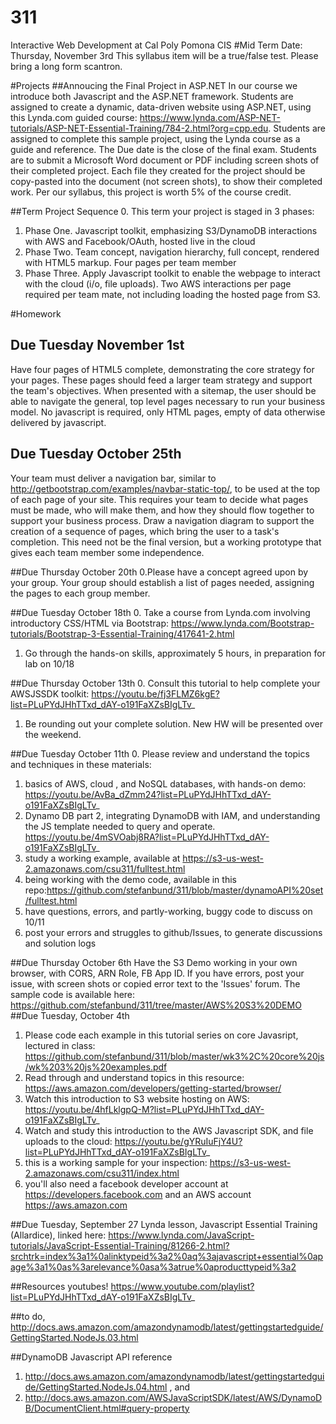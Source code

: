 # 311
Interactive Web Development at Cal Poly Pomona CIS
#Mid Term Date: Thursday, November 3rd
This syllabus item will be a true/false test. Please bring a long form scantron. 

#Projects
##Annoucing the Final Project in ASP.NET
In our course we introduce both Javascript and the ASP.NET framework. Students are assigned to create a dynamic, data-driven website using ASP.NET, using this Lynda.com guided course: https://www.lynda.com/ASP-NET-tutorials/ASP-NET-Essential-Training/784-2.html?org=cpp.edu. Students are assigned to complete this sample project, using the Lynda course as a guide and reference. The Due date is the close of the final exam. Students are to submit a Microsoft Word document or PDF including screen shots of their completed project. Each file they created for the project should be copy-pasted into the document (not screen shots), to show their completed work. Per our syllabus, this project is worth 5% of the course credit.

##Term Project Sequence
0. This term your project is staged in 3 phases: 
1. Phase One. Javascript toolkit, emphasizing S3/DynamoDB interactions with AWS and Facebook/OAuth, hosted live in the cloud
2. Phase Two. Team concept, navigation hierarchy, full concept, rendered with HTML5 markup. Four pages per team member
3. Phase Three. Apply Javascript toolkit to enable the webpage to interact with the cloud (i/o, file uploads). Two AWS interactions per page required per team mate, not including loading the hosted page from S3. 

#Homework 
## Due Tuesday November 1st
Have four pages of HTML5 complete, demonstrating the core strategy for your pages. These pages should feed a larger team strategy and support the team's objectives. When presented with a sitemap, the user should be able to navigate the general, top level pages necessary to run your business model. No javascript is required, only HTML pages, empty of data otherwise delivered by javascript. 

## Due Tuesday October 25th
Your team must deliver a navigation bar, similar to http://getbootstrap.com/examples/navbar-static-top/, to be used at the top of each page of your site. This requires your team to decide what pages must be made, who will make them, and how they should flow together to support your business process. Draw a navigation diagram to support the creation of a sequence of pages, which bring the user to a task's completion. This need not be the final version, but a working prototype that gives each team member some independence.

##Due Thursday October 20th
0.Please have a concept agreed upon by your group. Your group should establish a list of pages needed, assigning the pages to each group member. 

##Due Tuesday October 18th
0. Take a course from Lynda.com involving introductory CSS/HTML via Bootstrap: https://www.lynda.com/Bootstrap-tutorials/Bootstrap-3-Essential-Training/417641-2.html
1. Go through the hands-on skills, approximately 5 hours, in preparation for lab on 10/18

##Due Thursday October 13th
0. Consult this tutorial to help complete your AWSJSSDK toolkit: https://youtu.be/fj3FLMZ6kgE?list=PLuPYdJHhTTxd_dAY-o191FaXZsBIgLTv_
1. Be rounding out your complete solution. New HW will be presented over the weekend. 

##Due  Tuesday October 11th
0. Please review and understand the topics and techniques in these materials: 
1. basics of AWS, cloud , and NoSQL databases, with hands-on demo: https://youtu.be/AvBa_dZmm24?list=PLuPYdJHhTTxd_dAY-o191FaXZsBIgLTv_
2.  Dynamo DB part 2, integrating DynamoDB with  IAM, and understanding the JS template needed to query and operate. https://youtu.be/4mSVOabj8RA?list=PLuPYdJHhTTxd_dAY-o191FaXZsBIgLTv_
3.  study a working example, available at https://s3-us-west-2.amazonaws.com/csu311/fulltest.html
4. being working with the demo code, available in this repo:https://github.com/stefanbund/311/blob/master/dynamoAPI%20set/fulltest.html
5. have questions, errors, and partly-working, buggy code to discuss on 10/11
6. post your errors and struggles to github/Issues, to generate discussions and solution logs

##Due Thursday October 6th
Have the S3 Demo working in your own browser, with CORS, ARN Role, FB App ID. If you have errors, post your issue, with screen shots or copied error text to the 'Issues' forum. The sample code is available here: https://github.com/stefanbund/311/tree/master/AWS%20S3%20DEMO
##Due Tuesday, October 4th
1. Please code each example in this tutorial series on core Javasript, lectured in class: https://github.com/stefanbund/311/blob/master/wk3%2C%20core%20js/wk%203%20js%20examples.pdf
2. Read through and understand topics in this resource:  https://aws.amazon.com/developers/getting-started/browser/
3. Watch this introduction to S3 website hosting on AWS: https://youtu.be/4hfLklgpQ-M?list=PLuPYdJHhTTxd_dAY-o191FaXZsBIgLTv_
4. Watch and study this introduction to  the AWS Javascript SDK, and file uploads to the cloud: https://youtu.be/gYRuIuFjY4U?list=PLuPYdJHhTTxd_dAY-o191FaXZsBIgLTv_
5. this is a working sample for your inspection: https://s3-us-west-2.amazonaws.com/csu311/index.html
6. you'll also need a facebook developer account at https://developers.facebook.com and an AWS account https://aws.amazon.com

##Due Tuesday, September 27
Lynda lesson, Javascript Essential Training (Allardice), linked here: https://www.lynda.com/JavaScript-tutorials/JavaScript-Essential-Training/81266-2.html?srchtrk=index%3a1%0alinktypeid%3a2%0aq%3ajavascript+essential%0apage%3a1%0as%3arelevance%0asa%3atrue%0aproducttypeid%3a2

##Resources
youtubes! https://www.youtube.com/playlist?list=PLuPYdJHhTTxd_dAY-o191FaXZsBIgLTv_

##to do, 
http://docs.aws.amazon.com/amazondynamodb/latest/gettingstartedguide/GettingStarted.NodeJs.03.html

##DynamoDB Javascript API reference
1. http://docs.aws.amazon.com/amazondynamodb/latest/gettingstartedguide/GettingStarted.NodeJs.04.html , and
2. http://docs.aws.amazon.com/AWSJavaScriptSDK/latest/AWS/DynamoDB/DocumentClient.html#query-property
